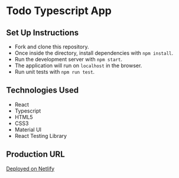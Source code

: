 # Todo Typescript App

## Set Up Instructions
- Fork and clone this repository.
- Once inside the directory, install dependencies with `npm install`.
- Run the development server with `npm start`.
- The application will run on `localhost` in the browser.
- Run unit tests with `npm run test`.

## Technologies Used
- React
- Typescript
- HTML5
- CSS3
- Material UI
- React Testing Library

## Production URL
[Deployed on Netlify](https://wonderful-johnson-1ab393.netlify.app/)
